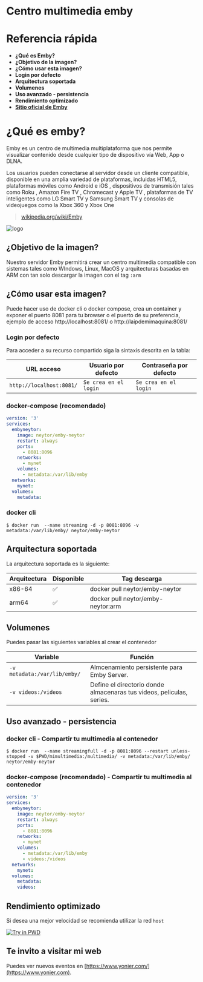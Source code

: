 Centro multimedia emby
======================

# Referencia rápida

-	**¿Qué es Emby?**
-	**¿Objetivo de la imagen?**
-	**¿Cómo usar esta imagen?**
-	**Login por defecto**
-	**Arquitectura soportada**
-	**Volumenes**
-	**Uso avanzado - persistencia**
-	**Rendimiento optimizado**
-	**[Sitio oficial de Emby](https://emby.media/)**
  
# ¿Qué es  emby?

Emby es un centro de multimedia multiplataforma que nos permite visualizar contenido desde cualquier tipo de dispositivo vía Web, App o DLNA.


Los usuarios pueden conectarse al servidor desde un cliente compatible, disponible en una amplia variedad de plataformas, incluidas HTML5, plataformas móviles como Android e iOS , dispositivos de transmisión tales como Roku , Amazon Fire TV , Chromecast y Apple TV , plataformas de TV inteligentes como LG Smart TV y Samsung Smart TV y consolas de videojuegos como la Xbox 360 y Xbox One

> [wikipedia.org/wiki/Emby](https://en.wikipedia.org/wiki/Emby)

![logo](https://image.winudf.com/v2/image/Y29tLmd1aWRlLmd1aWRlZm9yZW1ieXhfaWNvbl8xNTEyNTUxNzcyXzA2NA/icon.png?w=170&fakeurl=1&type=.png)

## ¿Objetivo de la imagen?

Nuestro servidor Emby permitirá crear un centro multimedia compatible con sistemas tales como WIndows, Linux, MacOS y arquitecturas basadas en ARM con tan solo descargar la imagen con el tag `:arm`

## ¿Cómo usar esta imagen?

Puede hacer uso de docker cli o docker compose, crea un container y exponer el puerto 8081 para tu browser o el puerto de su preferencia, ejemplo de acceso http://localhost:8081/ o http://laipdemimaquina:8081/

### Login por defecto

Para acceder a su recurso compartido siga la sintaxis descrita en la tabla:

| URL acceso            | Usuario por defecto | Contraseña por defecto |
| --------------------- | ------------------- | ---------------------- |
| `http://localhost:8081/` | `Se crea en el login`            | `Se crea en el login`               |

### docker-compose (recomendado)

```yaml
version: '3'
services:
  embyneytor:
    image: neytor/emby-neytor
    restart: always
    ports:
      - 8081:8096
    networks:
      - mynet
    volumes:
      - metadata:/var/lib/emby
  networks:
    mynet:
  volumes:
    metadata:

```

### docker cli

```console
$ docker run  --name streaming -d -p 8081:8096 -v metadata:/var/lib/emby/ neytor/emby-neytor
```

## Arquitectura soportada

La arquitectura soportada es la siguiente:

| Arquitectura | Disponible | Tag descarga                 |
| ------------ | ---------- | ---------------------------- |
| x86-64       | ✅          | docker pull neytor/emby-neytor    |
| arm64        | ✅          | docker pull neytor/emby-neytor:arm


## Volumenes

Puedes pasar las siguientes variables al crear el contenedor

| Variable      | Función                                                      |
| ------------- | ------------------------------------------------------------ |
| `-v metadata:/var/lib/emby/`     | Almcenamiento persistente para Emby Server.       |
| `-v videos:/videos` | Define el directorio donde almacenaras tus videos, peliculas, series. |


## Uso avanzado - persistencia

### docker cli - Compartir tu multimedia al contenedor

```console
$ docker run  --name streamingfull -d -p 8081:8096 --restart unless-stopped -v $PWD/mimultimedia:/multimedia/ -v metadata:/var/lib/emby/ neytor/emby-neytor
```
### docker-compose (recomendado) - Compartir tu multimedia al contenedor

```yaml
version: '3'
services:
  embyneytor:
    image: neytor/emby-neytor
    restart: always
    ports:
      - 8081:8096
    networks:
      - mynet
    volumes:
      - metadata:/var/lib/emby
      - videos:/videos
  networks:
    mynet:
  volumes:
    metadata:
    videos:

```

## Rendimiento optimizado

Si desea una mejor velocidad se recomienda utilizar la red `host`

[![Try in PWD](https://github.com/play-with-docker/stacks/raw/cff22438cb4195ace27f9b15784bbb497047afa7/assets/images/button.png)](http://play-with-docker.com?stack=https://raw.githubusercontent.com/docker-library/docs/db214ae34137ab29c7574f5fbe01bc4eaea6da7e/wordpress/stack.yml)

## Te invito a visitar mi web
Puedes ver nuevos eventos en [https://www.yonier.com/](https://www.yonier.com).
